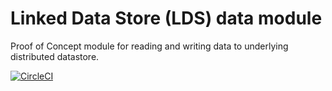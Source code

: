 # Linked Data Store (LDS) data module

Proof of Concept module for reading and writing data to underlying distributed datastore.

[![CircleCI](https://circleci.com/gh/statisticsnorway/lds-data-client.svg?style=svg)](https://circleci.com/gh/statisticsnorway/lds-data-client)
